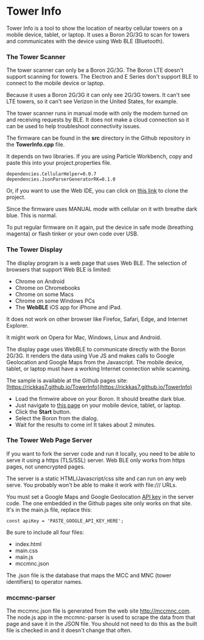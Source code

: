 # Tower Info

Tower Info is a tool to show the location of nearby cellular towers on a mobile device, tablet, or laptop. It uses a Boron 2G/3G to scan for towers and communicates with the device using Web BLE (Bluetooth).

### The Tower Scanner

The tower scanner can only be a Boron 2G/3G. The Boron LTE doesn't support scanning for towers. The Electron and E Series don't support BLE to connect to the mobile device or laptop.

Because it uses a Boron 2G/3G it can only see 2G/3G towers. It can't see LTE towers, so it can't see Verizon in the United States, for example.

The tower scanner runs in manual mode with only the modem turned on and receiving requests by BLE. It does not make a cloud connection so it can be used to help troubleshoot connectivity issues.

The firmware can be found in the **src** directory in the Github repository in the **TowerInfo.cpp** file. 

It depends on two libraries. If you are using Particle Workbench, copy and paste this into your project.properties file.

```
dependencies.CellularHelper=0.0.7
dependencies.JsonParserGeneratorRK=0.1.0
```

Or, if you want to use the Web IDE, you can click on [this link](https://go.particle.io/shared_apps/5d94ce535cdabc0023dd6f58) to clone the project.

Since the firmware uses MANUAL mode with cellular on it with breathe dark blue. This is normal.

To put regular firmware on it again, put the device in safe mode (breathing magenta) or flash tinker or your own code over USB.

### The Tower Display

The display program is a web page that uses Web BLE. The selection of browsers that support Web BLE is limited:

- Chrome on Android
- Chrome on Chromebooks
- Chrome on some Macs
- Chrome on some Windows PCs
- The **WebBLE** iOS app for iPhone and iPad.

It does not work on other browser like Firefox, Safari, Edge, and Internet Explorer. 

It might work on Opera for Mac, Windows, Linux and Android. 

The display page uses WebBLE to communicate directly with the Boron 2G/3G. It renders the data using Vue JS and makes calls to Google Geolocation and Google Maps from the Javascript. The mobile device, tablet, or laptop must have a working Internet connection while scanning.

The sample is available at the Github pages site: [https://rickkas7.github.io/TowerInfo](https://rickkas7.github.io/TowerInfo)

- Load the firmwire above on your Boron. It should breathe dark blue.
- Just navigate to [this page](https://rickkas7.github.io/TowerInfo) on your mobile device, tablet, or laptop.
- Click the **Start** button.
- Select the Boron from the dialog.
- Wait for the results to come in! It takes about 2 minutes.

### The Tower Web Page Server

If you want to fork the server code and run it locally, you need to be able to serve it using a https (TLS/SSL) server. Web BLE only works from https pages, not unencrypted pages.

The server is a static HTML/Javascript/css site and can run on any web serve. You probably won't be able to make it work with file:/// URLs.

You must set a Google Maps and Google Geolocation [API key](https://developers.google.com/maps/documentation/javascript/get-api-key) in the server code. The one embedded in the Github pages site only works on that site. It's in the main.js file, replace this:

```
const apiKey = 'PASTE_GOOGLE_API_KEY_HERE';
```

Be sure to include all four files:

- index.html 
- main.css
- main.js
- mccmnc.json

The .json file is the database that maps the MCC and MNC (tower identifiers) to operator names.

### mccmnc-parser

The mccmnc.json file is generated from the web site http://mccmnc.com. The node.js app in the mccmnc-parser is used to scrape the data from that page and save it in the JSON file. You should not need to do this as the built file is checked in and it doesn't change that often.
 